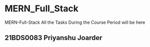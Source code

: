 # MERN_Full_Stack
MERN-Full-Stack
All the Tasks During the Course Period will be here 
<h2> 21BDS0083 Priyanshu Joarder</h2> 

